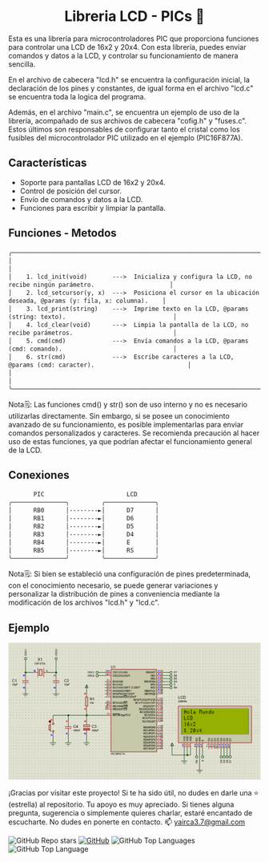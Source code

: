 <h1 align="center">Libreria LCD - PICs 🤖</h1>

Esta es una librería para microcontroladores PIC que proporciona funciones para controlar una LCD de 16x2 y 20x4. Con esta librería, puedes enviar comandos y datos a la LCD, y controlar su funcionamiento de manera sencilla.

En el archivo de cabecera "lcd.h" se encuentra la configuración inicial, la declaración de los pines y constantes, de igual forma en el archivo "lcd.c" se encuentra toda la logica del programa.

Además, en el archivo "main.c", se encuentra un ejemplo de uso de la librería, acompañado de sus archivos de cabecera "cofig.h" y "fuses.c". Estos últimos son responsables de configurar tanto el cristal como los fusibles del microcontrolador PIC utilizado en el ejemplo (PIC16F877A).


## Características

- Soporte para pantallas LCD de 16x2 y 20x4.
- Control de posición del cursor.
- Envío de comandos y datos a la LCD.
- Funciones para escribir y limpiar la pantalla.


## Funciones - Metodos

```
╭─────────────────────────────────────────────────────────────────────────────────────────────────────────────────╮
│                                                                                                                 │
│    1. lcd_init(void)       --->  Inicializa y configura la LCD, no recibe ningún parámetro.                     │
│    2. lcd_setcursor(y, x)  --->  Posiciona el cursor en la ubicación deseada, @params (y: fila, x: columna).    │
│    3. lcd_print(string)    --->  Imprime texto en la LCD, @params (string: texto).                              │
│    4. lcd_clear(void)      --->  Limpia la pantalla de la LCD, no recibe parámetros.                            │                                                                       
│    5. cmd(cmd)             --->  Envía comandos a la LCD, @params (cmd: comando).                               │
│    6. str(cmd)             --->  Escribe caracteres a la LCD, @params (cmd: caracter).                          │
│                                                                                                                 │
╰─────────────────────────────────────────────────────────────────────────────────────────────────────────────────╯
```

Nota🗒️: Las funciones cmd() y str() son de uso interno y no es necesario utilizarlas directamente. Sin embargo, si se posee un conocimiento avanzado de su funcionamiento, es posible implementarlas para enviar comandos personalizados y caracteres. Se recomienda precaución al hacer uso de estas funciones, ya que podrían afectar el funcionamiento general de la LCD. 


## Conexiones

```
       PIC                       LCD
╭───────────────╮         ╭──────────────╮
│      RB0      │--------►│      D7      │
│      RB1      │--------►│      D6      │
│      RB2      │--------►│      D5      │
│      RB3      │--------►│      D4      │
│      RB4      │--------►│      E       │
│      RB5      │--------►│      RS      │
╰───────────────╯         ╰──────────────╯

```

Nota🗒️: Si bien se estableció una configuración de pines predeterminada, con el conocimiento necesario, se puede generar variaciones y personalizar la distribución de pines a conveniencia mediante la modificación de los archivos "lcd.h" y "lcd.c".


## Ejemplo

![Ejemplo](./ejemplo.png)


¡Gracias por visitar este proyecto! Si te ha sido útil, no dudes en darle una ⭐ (estrella) al repositorio. Tu apoyo es muy apreciado. Si tienes alguna pregunta, sugerencia o simplemente quieres charlar, estaré encantado de escucharte. No dudes en ponerte en contacto. 📫 yairca3.7@gmail.com


![GitHub Repo stars](https://img.shields.io/github/stars/ycanas/LCD-PIC-LIBRARY?color=004ef6&style=for-the-badge&labelColor=101010)
[![GitHub](https://img.shields.io/badge/GitHub-ycanas-14a1f0?style=for-the-badge&logo=github&logoColor=white&labelColor=101010&color=ccd300)](https://github.com/ycanas)
![GitHub Top Languages](https://img.shields.io/github/languages/count/ycanas/LCD-PIC-LIBRARY?style=for-the-badge&labelColor=101010&color=e50000)
![GitHub Top Language](https://img.shields.io/github/languages/top/ycanas/LCD-PIC-LIBRARY?color=b4008e&style=for-the-badge&labelColor=101010)
